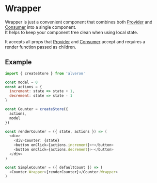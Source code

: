 # Wrapper

Wrapper is just a convenient component that combines both [Provider](Provider.md) and [Consumer](Consumer.md) into a single component.<br>
It helps to keep your component tree clean when using local state.

It accepts all props that [Provider](Provider.md) and [Consumer](Consumer.md) accept and requires a render function passed as children.

## Example
```javascript
import { createStore } from 'alveron'

const model = 0
const actions = {
  increment: state => state + 1,
  decrement: state => state - 1
}

const Counter = createStore({
  actions,
  model
})

const renderCounter = ({ state, actions }) => (
  <div>
    <div>Counter: {state}
    <button onClick={actions.increment}>+</button>
    <button onClick={actions.decrement}>-</button>
  </div>
)

const SimpleCounter = ({ defaultCount }) => (
  <Counter.Wrapper>{renderCounter}</Counter.Wrapper>
)
```